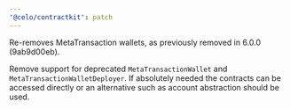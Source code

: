 ```yaml
---
'@celo/contractkit': patch
---
```


Re-removes MetaTransaction wallets, as previously removed in 6.0.0 (9ab9d00eb).

Remove support for deprecated `MetaTransactionWallet` and `MetaTransactionWalletDeployer`. If absolutely needed the contracts can be accessed directly or an alternative such as account abstraction should be used.